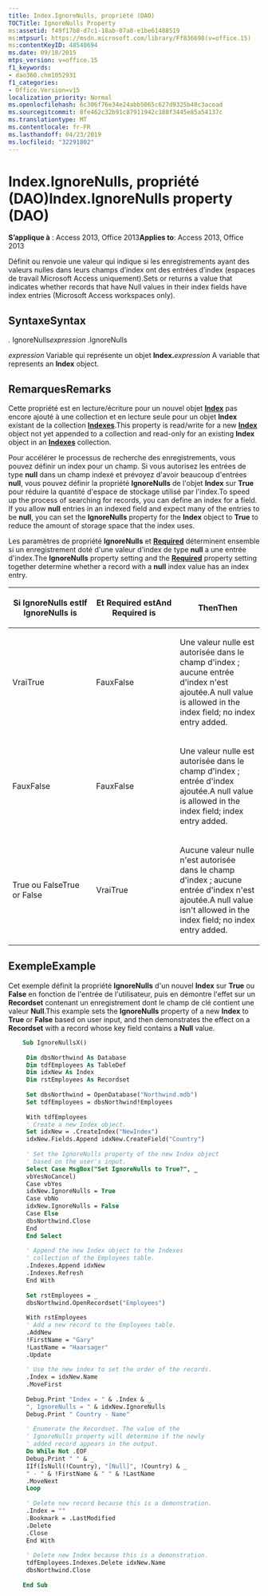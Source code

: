 ```yaml
---
title: Index.IgnoreNulls, propriété (DAO)
TOCTitle: IgnoreNulls Property
ms:assetid: f49f17b8-d7c1-18ab-07a8-e1be61488519
ms:mtpsurl: https://msdn.microsoft.com/library/Ff836698(v=office.15)
ms:contentKeyID: 48548694
ms.date: 09/18/2015
mtps_version: v=office.15
f1_keywords:
- dao360.chm1052931
f1_categories:
- Office.Version=v15
localization_priority: Normal
ms.openlocfilehash: 6c306f76e34e24abb5065c627d9325b48c3acead
ms.sourcegitcommit: 8fe462c32b91c87911942c188f3445e85a54137c
ms.translationtype: MT
ms.contentlocale: fr-FR
ms.lasthandoff: 04/23/2019
ms.locfileid: "32291802"
---
```

# <a name="indexignorenulls-property-dao"></a><span data-ttu-id="8ff8a-102">Index.IgnoreNulls, propriété (DAO)</span><span class="sxs-lookup"><span data-stu-id="8ff8a-102">Index.IgnoreNulls property (DAO)</span></span>


<span data-ttu-id="8ff8a-103">**S’applique à** : Access 2013, Office 2013</span><span class="sxs-lookup"><span data-stu-id="8ff8a-103">**Applies to**: Access 2013, Office 2013</span></span>

<span data-ttu-id="8ff8a-104">Définit ou renvoie une valeur qui indique si les enregistrements ayant des valeurs nulles dans leurs champs d’index ont des entrées d’index (espaces de travail Microsoft Access uniquement).</span><span class="sxs-lookup"><span data-stu-id="8ff8a-104">Sets or returns a value that indicates whether records that have Null values in their index fields have index entries (Microsoft Access workspaces only).</span></span>

## <a name="syntax"></a><span data-ttu-id="8ff8a-105">Syntaxe</span><span class="sxs-lookup"><span data-stu-id="8ff8a-105">Syntax</span></span>

<span data-ttu-id="8ff8a-106">*.* IgnoreNulls</span><span class="sxs-lookup"><span data-stu-id="8ff8a-106">*expression* .IgnoreNulls</span></span>

<span data-ttu-id="8ff8a-107">*expression* Variable qui représente un objet **Index.**</span><span class="sxs-lookup"><span data-stu-id="8ff8a-107">*expression* A variable that represents an **Index** object.</span></span>

## <a name="remarks"></a><span data-ttu-id="8ff8a-108">Remarques</span><span class="sxs-lookup"><span data-stu-id="8ff8a-108">Remarks</span></span>

<span data-ttu-id="8ff8a-109">Cette propriété est en lecture/écriture pour un nouvel objet **[Index](index-object-dao.md)** pas encore ajouté à une collection et en lecture seule pour un objet **Index** existant de la collection **[Indexes](indexes-collection-dao.md)**.</span><span class="sxs-lookup"><span data-stu-id="8ff8a-109">This property is read/write for a new **[Index](index-object-dao.md)** object not yet appended to a collection and read-only for an existing **Index** object in an **[Indexes](indexes-collection-dao.md)** collection.</span></span>

<span data-ttu-id="8ff8a-p101">Pour accélérer le processus de recherche des enregistrements, vous pouvez définir un index pour un champ. Si vous autorisez les entrées de type **null** dans un champ indexé et prévoyez d'avoir beaucoup d'entrées **null**, vous pouvez définir la propriété **IgnoreNulls** de l'objet **Index** sur **True** pour réduire la quantité d'espace de stockage utilisé par l'index.</span><span class="sxs-lookup"><span data-stu-id="8ff8a-p101">To speed up the process of searching for records, you can define an index for a field. If you allow **null** entries in an indexed field and expect many of the entries to be **null**, you can set the **IgnoreNulls** property for the **Index** object to **True** to reduce the amount of storage space that the index uses.</span></span>

<span data-ttu-id="8ff8a-112">Les paramètres de propriété **IgnoreNulls** et **[Required](field-required-property-dao.md)** déterminent ensemble si un enregistrement doté d'une valeur d'index de type **null** a une entrée d'index.</span><span class="sxs-lookup"><span data-stu-id="8ff8a-112">The **IgnoreNulls** property setting and the **[Required](field-required-property-dao.md)** property setting together determine whether a record with a **null** index value has an index entry.</span></span>

<table>
<colgroup>
<col style="width: 33%" />
<col style="width: 33%" />
<col style="width: 33%" />
</colgroup>
<thead>
<tr class="header">
<th><p><span data-ttu-id="8ff8a-113">Si IgnoreNulls est</span><span class="sxs-lookup"><span data-stu-id="8ff8a-113">If IgnoreNulls is</span></span></p></th>
<th><p><span data-ttu-id="8ff8a-114">Et Required est</span><span class="sxs-lookup"><span data-stu-id="8ff8a-114">And Required is</span></span></p></th>
<th><p><span data-ttu-id="8ff8a-115">Then</span><span class="sxs-lookup"><span data-stu-id="8ff8a-115">Then</span></span></p></th>
</tr>
</thead>
<tbody>
<tr class="odd">
<td><p><span data-ttu-id="8ff8a-116">Vrai</span><span class="sxs-lookup"><span data-stu-id="8ff8a-116">True</span></span></p></td>
<td><p><span data-ttu-id="8ff8a-117">Faux</span><span class="sxs-lookup"><span data-stu-id="8ff8a-117">False</span></span></p></td>
<td><p><span data-ttu-id="8ff8a-118">Une valeur nulle est autorisée dans le champ d'index ; aucune entrée d'index n'est ajoutée.</span><span class="sxs-lookup"><span data-stu-id="8ff8a-118">A null value is allowed in the index field; no index entry added.</span></span></p></td>
</tr>
<tr class="even">
<td><p><span data-ttu-id="8ff8a-119">Faux</span><span class="sxs-lookup"><span data-stu-id="8ff8a-119">False</span></span></p></td>
<td><p><span data-ttu-id="8ff8a-120">Faux</span><span class="sxs-lookup"><span data-stu-id="8ff8a-120">False</span></span></p></td>
<td><p><span data-ttu-id="8ff8a-121">Une valeur nulle est autorisée dans le champ d'index ; entrée d'index ajoutée.</span><span class="sxs-lookup"><span data-stu-id="8ff8a-121">A null value is allowed in the index field; index entry added.</span></span></p></td>
</tr>
<tr class="odd">
<td><p><span data-ttu-id="8ff8a-122">True ou False</span><span class="sxs-lookup"><span data-stu-id="8ff8a-122">True or False</span></span></p></td>
<td><p><span data-ttu-id="8ff8a-123">Vrai</span><span class="sxs-lookup"><span data-stu-id="8ff8a-123">True</span></span></p></td>
<td><p><span data-ttu-id="8ff8a-124">Aucune valeur nulle n'est autorisée dans le champ d'index ; aucune entrée d'index n'est ajoutée.</span><span class="sxs-lookup"><span data-stu-id="8ff8a-124">A null value isn't allowed in the index field; no index entry added.</span></span></p></td>
</tr>
</tbody>
</table>


## <a name="example"></a><span data-ttu-id="8ff8a-125">Exemple</span><span class="sxs-lookup"><span data-stu-id="8ff8a-125">Example</span></span>

<span data-ttu-id="8ff8a-126">Cet exemple définit la propriété **IgnoreNulls** d'un nouvel **Index** sur **True** ou **False** en fonction de l'entrée de l'utilisateur, puis en démontre l'effet sur un **Recordset** contenant un enregistrement dont le champ de clé contient une valeur **Null**.</span><span class="sxs-lookup"><span data-stu-id="8ff8a-126">This example sets the **IgnoreNulls** property of a new **Index** to **True** or **False** based on user input, and then demonstrates the effect on a **Recordset** with a record whose key field contains a **Null** value.</span></span>

```vb
    Sub IgnoreNullsX() 
     
     Dim dbsNorthwind As Database 
     Dim tdfEmployees As TableDef 
     Dim idxNew As Index 
     Dim rstEmployees As Recordset 
     
     Set dbsNorthwind = OpenDatabase("Northwind.mdb") 
     Set tdfEmployees = dbsNorthwind!Employees 
     
     With tdfEmployees 
     ' Create a new Index object. 
     Set idxNew = .CreateIndex("NewIndex") 
     idxNew.Fields.Append idxNew.CreateField("Country") 
     
     ' Set the IgnoreNulls property of the new Index object 
     ' based on the user's input. 
     Select Case MsgBox("Set IgnoreNulls to True?", _ 
     vbYesNoCancel) 
     Case vbYes 
     idxNew.IgnoreNulls = True 
     Case vbNo 
     idxNew.IgnoreNulls = False 
     Case Else 
     dbsNorthwind.Close 
     End 
     End Select 
     
     ' Append the new Index object to the Indexes 
     ' collection of the Employees table. 
     .Indexes.Append idxNew 
     .Indexes.Refresh 
     End With 
     
     Set rstEmployees = _ 
     dbsNorthwind.OpenRecordset("Employees") 
     
     With rstEmployees 
     ' Add a new record to the Employees table. 
     .AddNew 
     !FirstName = "Gary" 
     !LastName = "Haarsager" 
     .Update 
     
     ' Use the new index to set the order of the records. 
     .Index = idxNew.Name 
     .MoveFirst 
     
     Debug.Print "Index = " & .Index & _ 
     ", IgnoreNulls = " & idxNew.IgnoreNulls 
     Debug.Print " Country - Name" 
     
     ' Enumerate the Recordset. The value of the 
     ' IgnoreNulls property will determine if the newly 
     ' added record appears in the output. 
     Do While Not .EOF 
     Debug.Print " " & _ 
     IIf(IsNull(!Country), "[Null]", !Country) & _ 
     " - " & !FirstName & " " & !LastName 
     .MoveNext 
     Loop 
     
     ' Delete new record because this is a demonstration. 
     .Index = "" 
     .Bookmark = .LastModified 
     .Delete 
     .Close 
     End With 
     
     ' Delete new Index because this is a demonstration. 
     tdfEmployees.Indexes.Delete idxNew.Name 
     dbsNorthwind.Close 
     
    End Sub
```
